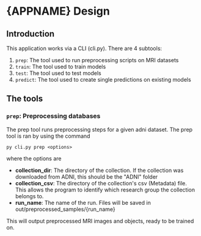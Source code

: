 # {APPNAME} Design

## Introduction

This application works via a CLI (cli.py). There are 4 subtools:

1. `prep`: The tool used to run preprocessing scripts on MRI datasets
2. `train`: The tool used to train models
3. `test`: The tool used to test models
4. `predict`: The tool used to create single predictions on existing models

## The tools

### `prep`: Preprocessing databases

The prep tool runs preprocessing steps for a given adni dataset. The prep tool is ran by using the command

    py cli.py prep <options>

where the options are

- **collection_dir**: The directory of the collection. If the collection was downloaded from ADNI, this should be the "ADNI" folder
- **collection_csv**: The directory of the collection's csv (Metadata) file. This allows the program to identify which research group the collection belongs to.
- **run_name**: The name of the run. Files will be saved in out/preprocessed_samples/{run_name}
  
This will output preprocessed MRI images and objects, ready to be trained on.

